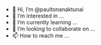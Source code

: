 - 👋 Hi, I’m @paultonanaktunai
- 👀 I’m interested in ...
- 🌱 I’m currently learning ...
- 💞️ I’m looking to collaborate on ...
- 📫 How to reach me ...

<!---
paultonanaktunai/paultonanaktunai is a ✨ special ✨ repository because its `README.md` (this file) appears on your GitHub profile.
You can click the Preview link to take a look at your changes.
--->
